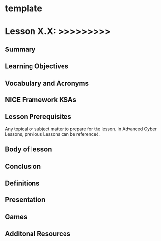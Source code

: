 # template




<h1> Lesson X.X: >>>>>>>>></h1>

<h2>Summary</h2>

<h2>Learning Objectives</h2>

<h2>Vocabulary and Acronyms</h2>

<h2>NICE Framework KSAs</h2>

<h2>Lesson Prerequisites</h2>
Any topical or subject matter to prepare for the lesson. In Advanced Cyber Lessons, previous Lessons can be referenced. 

<h2>Body of lesson</h2>








<h2>Conclusion</h2>

<h2>Definitions</h2>

<h2> Presentation</h2>
<h2>Games</h2>
<h2> Additonal Resources</h2>
